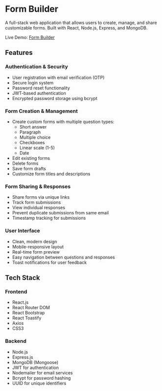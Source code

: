 # Form Builder

A full-stack web application that allows users to create, manage, and share customizable forms. Built with React, Node.js, Express, and MongoDB.

Live Demo: [Form Builder](https://form-builder-eta-seven.vercel.app/)

## Features

### Authentication & Security
- User registration with email verification (OTP)
- Secure login system
- Password reset functionality
- JWT-based authentication
- Encrypted password storage using bcrypt

### Form Creation & Management
- Create custom forms with multiple question types:
  - Short answer
  - Paragraph
  - Multiple choice
  - Checkboxes
  - Linear scale (1-5)
  - Date
- Edit existing forms
- Delete forms
- Save form drafts
- Customize form titles and descriptions

### Form Sharing & Responses
- Share forms via unique links
- Track form submissions
- View individual responses
- Prevent duplicate submissions from same email
- Timestamp tracking for submissions

### User Interface
- Clean, modern design
- Mobile-responsive layout
- Real-time form preview
- Easy navigation between questions and responses
- Toast notifications for user feedback

## Tech Stack

### Frontend
- React.js
- React Router DOM
- React Bootstrap
- React Toastify
- Axios
- CSS3

### Backend
- Node.js
- Express.js
- MongoDB (Mongoose)
- JWT for authentication
- Nodemailer for email services
- Bcrypt for password hashing
- UUID for unique identifiers
